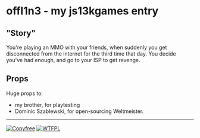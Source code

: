 # offl1n3 - my js13kgames entry

## "Story"
You're playing an MMO with your friends, when suddenly you get disconnected from the internet for the third time that day. You decide you've had enough, and go to your ISP to get revenge.

## Props
Huge props to:
* my brother, for playtesting
* Dominic Szablewski, for open-sourcing Weltmeister.

---

[![Copyfree](https://s15.postimg.cc/7f1oip4zv/cf_grey_80x15.png)](http://copyfree.org)
[![WTFPL](https://s15.postimg.cc/7f1ois50r/wtfpl-badge-2.png)](http://www.wtfpl.net/)